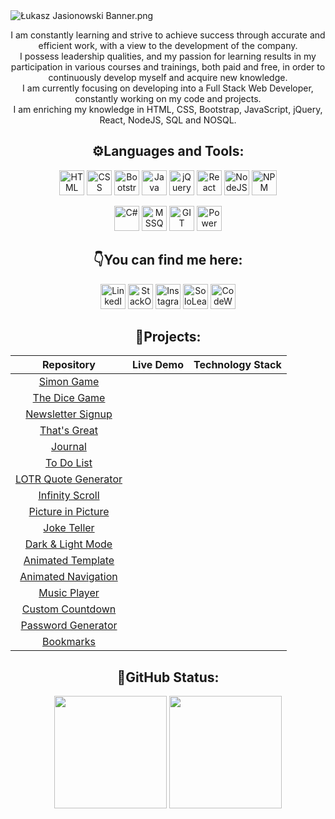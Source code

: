 <img src="https://i.ibb.co/f1NZLfH/banner-Medium.png" alt="Łukasz Jasionowski Banner.png">
<p align="center">I am constantly learning and strive to achieve success through accurate and efficient work, with a
    view to the development of the company.<br>I possess leadership qualities, and my passion for learning results in my
    participation in various courses and trainings, both paid and free, in order to continuously develop myself and
    acquire new knowledge.<br>I am currently focusing on developing into a Full Stack Web Developer, constantly working
    on my code and projects.<br>I am enriching my knowledge in HTML, CSS, Bootstrap, JavaScript, jQuery, React, NodeJS,
    SQL and NOSQL.
</p>
<h2 align="center">⚙️Languages and Tools:</h2>
<p align="center">
    <img src="https://www.svgrepo.com/show/452228/html-5.svg" alt="HTML" title="HTML" height="40px">
    <img src="https://www.svgrepo.com/show/452185/css-3.svg" alt="CSS" title="CSS" height="40px">
    <img src="https://upload.wikimedia.org/wikipedia/commons/b/b2/Bootstrap_logo.svg" alt="Bootstrap" title="Bootstrap"
        height="40px">
    <img src="https://www.svgrepo.com/show/452045/js.svg" alt="Java Script" title="Java Script" height="40px">
    <img src="https://www.vectorlogo.zone/logos/jquery/jquery-vertical.svg" alt="jQuery" title="jQuery" height="40px">
    <img src="https://www.svgrepo.com/show/452092/react.svg" alt="React" title="React" height="40px">
    <img src="https://www.svgrepo.com/show/439238/nodejs.svg" alt="NodeJS" title="NodeJS" height="40px">
    <img src="https://www.svgrepo.com/show/452077/npm.svg" alt="NPM" title="NPM" height="40px">
</p>
<p align="center">
    <img src="https://cdn.worldvectorlogo.com/logos/c--4.svg" alt="C#" title="C#" height="40px">
    <img src="https://www.svgrepo.com/show/303229/microsoft-sql-server-logo.svg" alt="MSSQL" Title="MSSQL"
        height="40px">
    <img src="https://www.vectorlogo.zone/logos/git-scm/git-scm-icon.svg" alt="GIT" title="GIT" height="40px">
    <img src="https://powerwiki.net/images/4/48/Powerautomate.svg" alt="Power Automate" title="Power Automate"
        height="40px">
</p>
<h2 align="center">👇You can find me here:</h2>
<p align="center">
    <a href="https://www.linkedin.com/in/lukasz-jasionowski/" target="_blank"><img
            src="https://www.svgrepo.com/show/475661/linkedin-color.svg" alt="LinkedIn" title="LinkedIn"
            height="40px"></a>
    <a href="https://stackoverflow.com/users/18272621/%C5%81ukasz-jasionowski" target="_blank"><img
            src="https://upload.wikimedia.org/wikipedia/commons/e/ef/Stack_Overflow_icon.svg" alt="StackOverflow"
            title="Stack Overflow" height="40px"></a>
    <a href="https://www.instagram.com/hello.lukee/" target="_blank"><img
            src="https://www.svgrepo.com/show/452229/instagram-1.svg" alt="Instagram" title="Instagram"
            height="40px"></a>
    <a href="https://www.sololearn.com/profile/22078199/" target="_blank"><img
            src="https://blob.sololearn.com/avatars/sololearn.png" alt="SoloLearn" title="SoloLearn" height="40px"></a>
    <a href="https://www.codewars.com/users/Lukasz-Jasionowski" target="_blank"><img
            src="https://www.codewars.com/packs/assets/logo.61192cf7.svg" alt="CodeWars" title="CodeWars"
            height="40px"></a>
</p>
<h2 align="center">📔Projects:</h2>

<div align="center">

| Repository  | Live Demo  | Technology Stack  |
| :---------: | :--------: | :---------------: |
|<a href="https://github.com/Lukasz-Jasionowski/Simon-Game" target="_blank">Simon Game</a>|   | |
| <a href="https://github.com/Lukasz-Jasionowski/The-Dice-Game" target="_blank">The Dice Game</a> |  |
| <a href="https://github.com/Lukasz-Jasionowski/Newsletter-Signup" target="_blank">Newsletter Signup</a> |  |
| <a href="https://github.com/Lukasz-Jasionowski/ThatsGreat" target="_blank">That's Great</a>  |  |  |
| <a href="https://github.com/Lukasz-Jasionowski/Journal" target="_blank">Journal</a> |  |  |
|  <a href="https://github.com/Lukasz-Jasionowski/To-Do-List" target="_blank">To Do List</a> |  |  |
|  <a href="https://github.com/Lukasz-Jasionowski/LOTR-Quote-Generator" target="_blank">LOTR Quote Generator</a> |  |  |
| <a href="https://github.com/Lukasz-Jasionowski/Infinity-Scroll" target="_blank">Infinity Scroll</a> |  |  |
|     <a href="https://github.com/Lukasz-Jasionowski/Picture-in-Picture" target="_blank">Picture in Picture</a> |  |  |
|  <a href="https://github.com/Lukasz-Jasionowski/Joke-Teller" target="_blank">Joke Teller</a> |  |  |
| <a href="https://github.com/Lukasz-Jasionowski/Light-Dark-Mode" target="_blank">Dark & Light Mode</a> |  |  |
| <a href="https://github.com/Lukasz-Jasionowski/Animated-Template" target="_blank">Animated Template</a> |  |  |
| <a href="https://github.com/Lukasz-Jasionowski/Animated-Navigation" target="_blank">Animated Navigation</a> |  |  |
| <a href="https://github.com/Lukasz-Jasionowski/Music-Player" target="_blank">Music Player</a> |  |  |
| <a href="https://github.com/Lukasz-Jasionowski/Custom-Countdown" target="_blank">Custom Countdown</a> |  |  |
|     <a href="https://github.com/Lukasz-Jasionowski/Password-Generator" target="_blank">Password Generator</a> |  |  |
| <a href="https://github.com/Lukasz-Jasionowski/Bookmarks" target="_blank">Bookmarks</a> |  |  |

</div>

<h2 align="center">🪪GitHub Status:</h2>
<p align="center">
    <a align="center" href="http://www.github.com/Lukasz-Jasionowski"><img
            src="https://github-readme-streak-stats.herokuapp.com/?user=Lukasz-Jasionowski&theme=react&hide_border=true"
            height="180" /></a>
    <a align="center" href="http://www.github.com/Lukasz-Jasionowski"><img
            src="https://github-readme-stats.vercel.app/api/top-langs/?username=Lukasz-Jasionowski&theme=react&hide_border=true&include_all_commits=true&count_private=true&layout=compact"
            height="180" /></a>
</p>